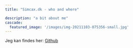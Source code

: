 ```yaml
---
title: "Simcax.dk - who and where"

description: "a bit about me"
cascade:
  featured_image: '/images/img-20211103-075356-small.jpg'
---
```

Jeg kan findes her:
[Github](https://github.com/simcax)
